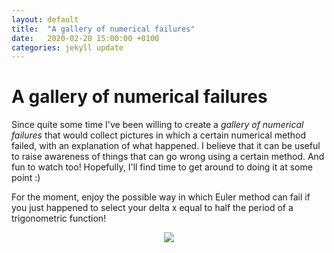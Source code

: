 ```yaml
---
layout: default
title:  "A gallery of numerical failures"
date:   2020-02-20 15:00:00 +0100
categories: jekyll update
---
```


# A gallery of numerical failures

Since quite some time I've been willing to create a *gallery of numerical failures* that would collect pictures in which a certain numerical method failed, with an explanation of what happened. I believe that it can be useful to raise awareness of things that can go wrong using a certain method. And fun to watch too! Hopefully, I'll find time to get around to doing it at some point :)

For the moment, enjoy the possible way in which Euler method can fail if you just happened to select your delta x equal to half the period of a trigonometric function!

<p align="center">
  <img src="https://github.com/camillejr/numerical-methods/raw/master/euler_method/euler_method_sin_unfortunate.png">
</p>
